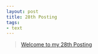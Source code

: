 ```yaml
---
layout: post
title: 28th Posting
tags: 
- text
---
```


> [Welcome to my 28th Posting](https://janghan-kor.tistory.com/127)
